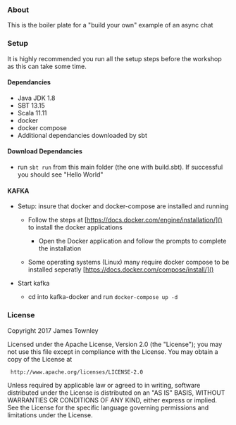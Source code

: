 ### About ###

This is the boiler plate for a "build your own" example of an async chat 

### Setup ###
It is highly recommended you run all the setup steps before the workshop as this can take some time.


#### Dependancies ####
  - Java JDK 1.8
  - SBT 13.15
  - Scala 11.11
  - docker
  - docker compose
  - Additional dependancies downloaded by sbt

#### Download Dependancies ####
- run `sbt run` from this main folder (the one with build.sbt). If successful you should see "Hello World"

#### KAFKA ####
  - Setup: insure that docker and docker-compose are installed and running
      - Follow the steps at [https://docs.docker.com/engine/installation/]() to install the docker applications
        - Open the Docker application and follow the prompts to complete the installation
        
      - Some operating systems (Linux) many require docker compose to be installed seperatly [https://docs.docker.com/compose/install/]()

  - Start kafka
      - cd into kafka-docker and run `docker-compose up -d`

### License ###

  Copyright 2017 James Townley 

   Licensed under the Apache License, Version 2.0 (the "License");
   you may not use this file except in compliance with the License.
   You may obtain a copy of the License at

     http://www.apache.org/licenses/LICENSE-2.0

   Unless required by applicable law or agreed to in writing, software
   distributed under the License is distributed on an "AS IS" BASIS,
   WITHOUT WARRANTIES OR CONDITIONS OF ANY KIND, either express or implied.
   See the License for the specific language governing permissions and
   limitations under the License.